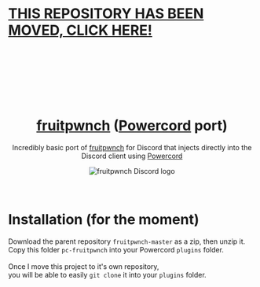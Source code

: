 # [THIS REPOSITORY HAS BEEN MOVED, CLICK HERE!](https://github.com/smolyoshino/pc-fruitpwnch) 

<br/><br/><br/><br/><br/><br/>

<div align="center">
  <h1><a href="https://github.com/smolyoshino/fruitpwnch-master">fruitpwnch</a> (<a href="https://powercord.dev">Powercord</a> port)</h1>
  <p>Incredibly basic port of <a href="https://github.com/smolyoshino/fruitpwnch-master">fruitpwnch</a> for Discord that injects directly into the Discord client using <a href="https://powercord.dev">Powercord</a></p>
  <img src="https://github.com/smolyoshino/fruitpwnch-master/blob/master/pc-fruitpwnch/logo-cord.png?raw=true" alt="fruitpwnch Discord logo" />
</div>
<br><br>

# Installation (for the moment)
Download the parent repository `fruitpwnch-master` as a zip, then unzip it.<br/>
Copy this folder `pc-fruitpwnch` into your Powercord `plugins` folder.<br><br>
Once I move this project to it's own repository,<br>you will be able to easily `git clone` it into your `plugins` folder.
